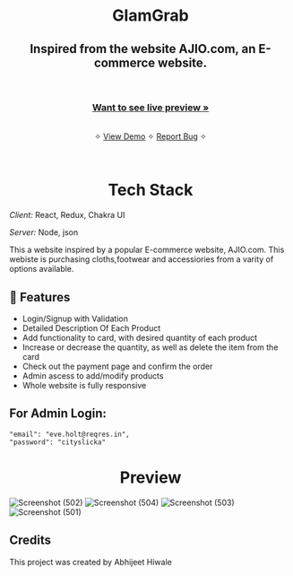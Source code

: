 


<h1 align="center">GlamGrab</h1> 

<h2 align="center">Inspired from the website AJIO.com, an E-commerce website.</h2>    

<br />
<img align="center"href= "https://user-images.githubusercontent.com/97459166/234563625-8dad38ae-838b-46b8-a5be-10789f4e9487.png" />

<!-- ![Screenshot (500)](https://user-images.githubusercontent.com/97459166/234563625-8dad38ae-838b-46b8-a5be-10789f4e9487.png) -->



     
    
  <h3 align="center"><a href="https://glamgrab-react.vercel.app/"><strong>Want to see live preview »</strong></a></h3>    
  <p align="center"> 
    <br />&#10023;
    <a href="https://glamgrab-react.vercel.app/">View Demo</a>   &#10023;  
    <a href="https://github.com/Abhii-07/React-ecommerce-app/issues">Report Bug</a>    &#10023;  
  </p>
<br/>

<h1 align="center">Tech Stack</h1> 

*Client:* React, Redux, Chakra UI

*Server:* Node, json

This a website inspired by a popular E-commerce website, AJIO.com. This webiste is purchasing cloths,footwear and accessiories from a varity of options available.


## 🚀 Features
- Login/Signup with Validation
- Detailed Description Of Each Product
- Add functionality to card, with desired quantity of each product
- Increase or decrease the quantity, as well as delete the item from the card
- Check out the payment page and confirm the order
- Admin ascess to add/modify products
- Whole website is fully responsive

## For Admin Login: 
    "email": "eve.holt@reqres.in",
    "password": "cityslicka"

<h1 align="center">Preview</h1> 

![Screenshot (502)](https://user-images.githubusercontent.com/97459166/234563730-e4b5f4d3-b68e-4e17-9cfe-66aa2c828b80.png)
![Screenshot (504)](https://user-images.githubusercontent.com/97459166/234563767-e9f1c75b-10bd-4a33-9fc4-80202b51d6f7.png)
![Screenshot (503)](https://user-images.githubusercontent.com/97459166/234563793-b792a394-fe8b-4d1c-84cc-9baa856b7ad9.png)
![Screenshot (501)](https://user-images.githubusercontent.com/97459166/234563844-3c8ee65b-3522-4c15-8006-e93e9b615d8f.png)


## Credits
This project was created by Abhijeet Hiwale
